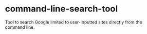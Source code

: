 # command-line-search-tool
Tool to search Google limited to user-inputted sites directly from the command line.
